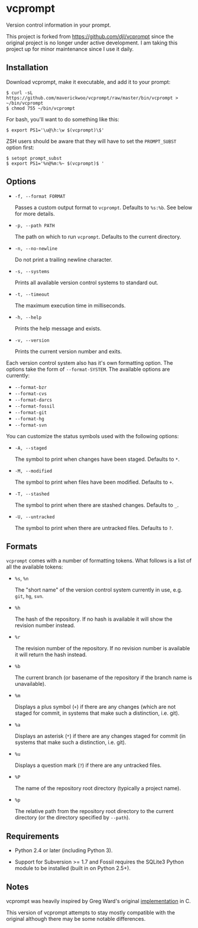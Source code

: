 # vcprompt

Version control information in your prompt.

This project is forked from https://github.com/djl/vcprompt since the original
project is no longer under active development. I am taking this project up for
minor maintenance since I use it daily.


## Installation

Download vcprompt, make it executable, and add it to your prompt:

    $ curl -sL https://github.com/maverickwoo/vcprompt/raw/master/bin/vcprompt > ~/bin/vcprompt
    $ chmod 755 ~/bin/vcprompt

For bash, you'll want to do something like this:

    $ export PS1='\u@\h:\w $(vcprompt)\$'

ZSH users should be aware that they will have to set the `PROMPT_SUBST` option
first:

    $ setopt prompt_subst
    $ export PS1='%n@%m:%~ $(vcprompt)$ '


## Options

* `-f, --format FORMAT`

  Passes a custom output format to `vcprompt`. Defaults to `%s:%b`.
  See below for more details.

* `-p, --path PATH`

  The path on which to run `vcprompt`. Defaults to the current
  directory.

* `-n, --no-newline`

  Do not print a trailing newline character.

* `-s, --systems`

  Prints all available version control systems to standard out.

* `-t, --timeout`

  The maximum execution time in milliseconds.

* `-h, --help`

  Prints the help message and exists.

* `-v, --version`

  Prints the current version number and exits.

Each version control system also has it's own formatting option.
The options take the form of `--format-SYSTEM`.
The available options are currently:

* `--format-bzr`
* `--format-cvs`
* `--format-darcs`
* `--format-fossil`
* `--format-git`
* `--format-hg`
* `--format-svn`

You can customize the status symbols used with the following options:

* `-A, --staged`

  The symbol to print when changes have been staged. Defaults to `*`.

* `-M, --modified`

  The symbol to print when files have been modified. Defaults to `+`.

* `-T, --stashed`

    The symbol to print when there are stashed changes. Defaults to `_`.

* `-U, --untracked`

  The symbol to print when there are untracked files. Defaults to `?`.


## Formats

`vcprompt` comes with a number of formatting tokens. What follows is a list of
all the available tokens:

* `%s`, `%n`

  The "short name" of the version control system currently in use, e.g. `git`,
  `hg`, `svn`.

* `%h`

  The hash of the repository. If no hash is available it will show the revision
  number instead.

* `%r`

  The revision number of the repository. If no revision number is available it
  will return the hash instead.

* `%b`

  The current branch (or basename of the repository if the branch name is
  unavailable).

* `%m`

  Displays a plus symbol (`+`) if there are any changes (which are not staged
  for commit, in systems that make such a distinction, i.e. git).

* `%a`

  Displays an asterisk (`*`) if there are any changes staged for commit (in
  systems that make such a distinction, i.e. git).

* `%u`

  Displays a question mark (`?`) if there are any untracked files.

* `%P`

  The name of the repository root directory (typically a project name).

* `%p`

  The relative path from the repository root directory to the current directory
  (or the directory specified by `--path`).


## Requirements

* Python 2.4 or later (including Python 3).

* Support for Subversion >= 1.7 and Fossil requires the SQLite3 Python module to
  be installed (built in on Python 2.5+).


## Notes

vcprompt was heavily inspired by Greg Ward's original [implementation][vcprompt]
in C.

This version of vcprompt attempts to stay mostly compatible with the original
although there may be some notable differences.

[vcprompt]: http://vc.gerg.ca/hg/vcprompt/
